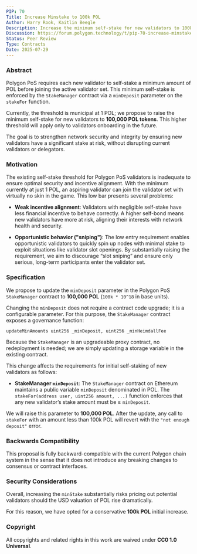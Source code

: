 ```yaml
---
PIP: 70  
Title: Increase Minstake to 100k POL  
Author: Harry Rook, Kaitlin Beegle  
Description: Increase the minimum self-stake for new validators to 100k POL  
Discussion: https://forum.polygon.technology/t/pip-70-increase-minstake-to-100k-pol/21176
Status: Peer Review 
Type: Contracts  
Date: 2025-07-29  
---
```


### Abstract

Polygon PoS requires each new validator to self-stake a minimum amount of POL before joining the active validator set. This minimum self-stake is enforced by the `StakeManager` contract via a `minDeposit` parameter on the `stakeFor` function.  

Currently, the threshold is municipal at 1 POL; we propose to raise the minimum self-stake for new validators to **100,000 POL tokens**. This higher threshold will apply only to validators onboarding in the future.  

The goal is to strengthen network security and integrity by ensuring new validators have a significant stake at risk, without disrupting current validators or delegators.

### Motivation

The existing self-stake threshold for Polygon PoS validators is inadequate to ensure optimal security and incentive alignment. With the minimum currently at just 1 POL, an aspiring validator can join the validator set with virtually no skin in the game. This low bar presents several problems:

- **Weak incentive alignment**: Validators with negligible self-stake have less financial incentive to behave correctly. A higher self-bond means new validators have more at risk, aligning their interests with network health and security.

- **Opportunistic behavior ("sniping")**: The low entry requirement enables opportunistic validators to quickly spin up nodes with minimal stake to exploit situations like validator slot openings. By substantially raising the requirement, we aim to discourage “slot sniping” and ensure only serious, long-term participants enter the validator set.

### Specification

We propose to update the `minDeposit` parameter in the Polygon PoS `StakeManager` contract to **100,000 POL** (`100k * 10^18` in base units).  

Changing the `minDeposit` does not require a contract code upgrade; it is a configurable parameter. For this purpose, the `StakeManager` contract exposes a governance function:

```solidity
updateMinAmounts uint256 _minDeposit, uint256 _minHeimdallFee
```

Because the `StakeManager` is an upgradeable proxy contract, no redeployment is needed; we are simply updating a storage variable in the existing contract.  

This change affects the requirements for initial self-staking of new validators as follows:

- **StakeManager `minDeposit`**: The `StakeManager` contract on Ethereum maintains a public variable `minDeposit` denominated in POL. The `stakeFor(address user, uint256 amount, ...)` function enforces that any new validator’s stake amount must be ≥ `minDeposit`.  

We will raise this parameter to **100,000 POL**. After the update, any call to `stakeFor` with an amount less than 100k POL will revert with the `"not enough deposit"` error.

### Backwards Compatibility

This proposal is fully backward-compatible with the current Polygon chain system in the sense that it does not introduce any breaking changes to consensus or contract interfaces.

### Security Considerations

Overall, increasing the `minStake` substantially risks pricing out potential validators should the USD valuation of POL rise dramatically.  

For this reason, we have opted for a conservative **100k POL** initial increase.

### Copyright

All copyrights and related rights in this work are waived under **CC0 1.0 Universal**.

